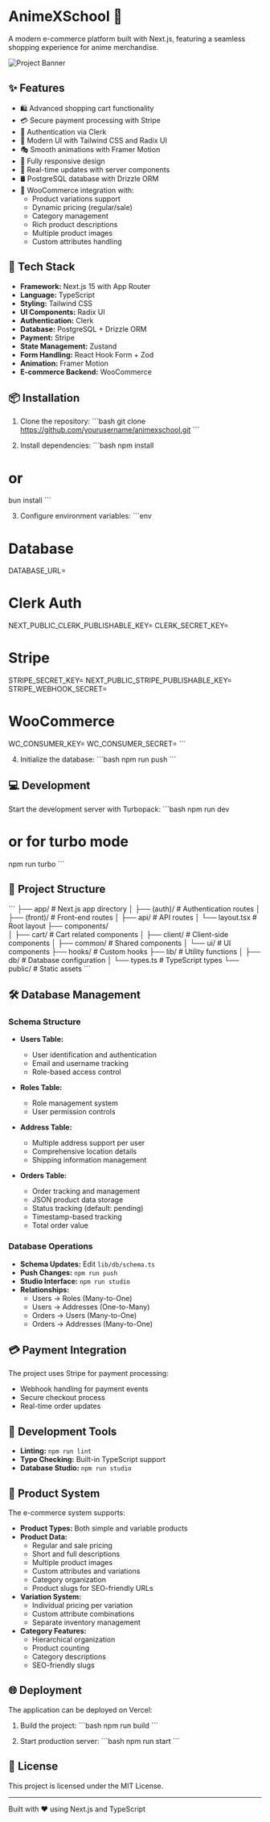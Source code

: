 # AnimeXSchool 🎌

A modern e-commerce platform built with Next.js, featuring a seamless shopping experience for anime merchandise.

![Project Banner](public/Frame%201.png)

## ✨ Features

- 🛍️ Advanced shopping cart functionality
- 💳 Secure payment processing with Stripe
- 🔐 Authentication via Clerk
- 🎨 Modern UI with Tailwind CSS and Radix UI
- 🎭 Smooth animations with Framer Motion
- 📱 Fully responsive design
- 🔄 Real-time updates with server components
- 🛢️ PostgreSQL database with Drizzle ORM
- 🛒 WooCommerce integration with:
  - Product variations support
  - Dynamic pricing (regular/sale)
  - Category management
  - Rich product descriptions
  - Multiple product images
  - Custom attributes handling

## 🚀 Tech Stack

- **Framework:** Next.js 15 with App Router
- **Language:** TypeScript
- **Styling:** Tailwind CSS
- **UI Components:** Radix UI
- **Authentication:** Clerk
- **Database:** PostgreSQL + Drizzle ORM
- **Payment:** Stripe
- **State Management:** Zustand
- **Form Handling:** React Hook Form + Zod
- **Animation:** Framer Motion
- **E-commerce Backend:** WooCommerce

## 📦 Installation

1. Clone the repository:
\`\`\`bash
git clone https://github.com/yourusername/animexschool.git
\`\`\`

2. Install dependencies:
\`\`\`bash
npm install
# or
bun install
\`\`\`

3. Configure environment variables:
\`\`\`env
# Database
DATABASE_URL=
# Clerk Auth
NEXT_PUBLIC_CLERK_PUBLISHABLE_KEY=
CLERK_SECRET_KEY=
# Stripe
STRIPE_SECRET_KEY=
NEXT_PUBLIC_STRIPE_PUBLISHABLE_KEY=
STRIPE_WEBHOOK_SECRET=
# WooCommerce
WC_CONSUMER_KEY=
WC_CONSUMER_SECRET=
\`\`\`

4. Initialize the database:
\`\`\`bash
npm run push
\`\`\`

## 💻 Development

Start the development server with Turbopack:
\`\`\`bash
npm run dev
# or for turbo mode
npm run turbo
\`\`\`

## 📁 Project Structure

\`\`\`
├── app/                    # Next.js app directory
│   ├── (auth)/            # Authentication routes
│   ├── (front)/           # Front-end routes
│   ├── api/               # API routes
│   └── layout.tsx         # Root layout
├── components/            
│   ├── cart/             # Cart related components
│   ├── client/           # Client-side components
│   ├── common/           # Shared components
│   └── ui/               # UI components
├── hooks/                # Custom hooks
├── lib/                  # Utility functions
│   ├── db/              # Database configuration
│   └── types.ts         # TypeScript types
└── public/              # Static assets
\`\`\`

## 🛠️ Database Management

### Schema Structure

- **Users Table:**
  - User identification and authentication
  - Email and username tracking
  - Role-based access control
  
- **Roles Table:**
  - Role management system
  - User permission controls

- **Address Table:**
  - Multiple address support per user
  - Comprehensive location details
  - Shipping information management

- **Orders Table:**
  - Order tracking and management
  - JSON product data storage
  - Status tracking (default: pending)
  - Timestamp-based tracking
  - Total order value

### Database Operations
- **Schema Updates:** Edit `lib/db/schema.ts`
- **Push Changes:** `npm run push`
- **Studio Interface:** `npm run studio`
- **Relationships:**
  - Users → Roles (Many-to-One)
  - Users → Addresses (One-to-Many)
  - Orders → Users (Many-to-One)
  - Orders → Addresses (Many-to-One)

## 💳 Payment Integration

The project uses Stripe for payment processing:
- Webhook handling for payment events
- Secure checkout process
- Real-time order updates

## 🧪 Development Tools

- **Linting:** `npm run lint`
- **Type Checking:** Built-in TypeScript support
- **Database Studio:** `npm run studio`

## 🏪 Product System

The e-commerce system supports:
- **Product Types:** Both simple and variable products
- **Product Data:**
  - Regular and sale pricing
  - Short and full descriptions
  - Multiple product images
  - Custom attributes and variations
  - Category organization
  - Product slugs for SEO-friendly URLs
- **Variation System:**
  - Individual pricing per variation
  - Custom attribute combinations
  - Separate inventory management
- **Category Features:**
  - Hierarchical organization
  - Product counting
  - Category descriptions
  - SEO-friendly slugs

## 🌐 Deployment

The application can be deployed on Vercel:

1. Build the project:
\`\`\`bash
npm run build
\`\`\`

2. Start production server:
\`\`\`bash
npm run start
\`\`\`

## 📄 License

This project is licensed under the MIT License.

---

Built with ❤️ using Next.js and TypeScript
